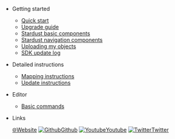 * Getting started  
  * [Quick start](quickstart.md)
  * [Upgrade guide](upgrade_guide.md)
  * [Stardust basic components](components.md)
  * [Stardust navigation components](navigation.md)
  * [Uploading my objects](my_objects.md) 
  * [SDK update log](update.md)

* Detailed instructions
  * [Mapping instructions](mapping_instructions.md)
  * [Update instructions](update_instructions.md)

* Editor
  * [Basic commands](editor_commands.md)

* Links
  
  [🌐Website](https://neogoma.com)
  [![Github](_img/icons/github.svg)Github](https://github.com/Neogoma/)
  [![Youtube](_img/icons/youtube.svg ':size=16')Youtube](https://youtube.com/channel/UCjU6hMVcedUrssW6CAUJjaA)
  [![Twitter](_img/icons/twitter.svg ':size=16')Twitter](https://twitter.com/NeogomaStardust)
  


